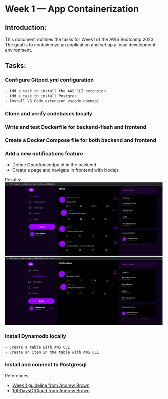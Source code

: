 # Week 1 — App Containerization

## Introduction:
This document outlines the tasks for Week1 of the AWS Bootcamp 2023. The goal is to containerize an application and set up a local development environment.

## Tasks:

### Configure Gitpod.yml configuration
    - Add a task to install the AWS CLI extension
    - Add a task to install Postgres
    - Install VS Code extension vscode-openapi

### Clone and verify codebases locally
### Write and test Dockerfile for backend-flash and frontend
### Create a Docker Compose file for both backend and frontend
### Add a new notifications feature
- Define OpenApi endpoint in the backend
- Create a page and navigate in frontend with Nodejs

Results:<br>
    ![Home](./images/week1/home.png) <br>
    ![Notifications](./images/week1/notifications.png)

### Install Dynamodb locally
    - Create a table with AWS CLI
    - Create an item in the table with AWS CLI
### Install and connect to Postgresql

References:

- [Week 1 guideline from Andrew Brown](https://github.com/omenking/aws-bootcamp-cruddur-2023/blob/week-1/journal/week1.md)
- [100DaysOfCloud from Andrew Brown](https://github.com/100DaysOfCloud/challenge-dynamodb-local)